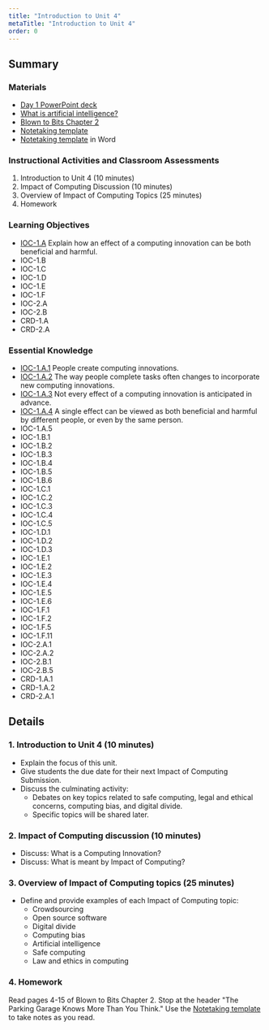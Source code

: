 ```yaml
---
title: "Introduction to Unit 4"
metaTitle: "Introduction to Unit 4"
order: 0
---
```


## Summary

### Materials  

* [Day 1 PowerPoint deck](https://1drv.ms/w/s!AqsgsTyHBmRBj1fg-coGpmueZbKS?e=aPQbsO)
* [What is artificial intelligence?](https://youtu.be/nASDYRkbQIY)
* [Blown to Bits Chapter 2](http://www.bitsbook.com/wp-content/uploads/2008/12/chapter2.pdf)
* [Notetaking template](/unit-4/day-1/notetaking-template)
* [Notetaking template](https://1drv.ms/w/s!AqsgsTyHBmRBj2MZBmkobnXCZAPa?e=y7ikYU) in Word

### Instructional Activities and Classroom Assessments

1. Introduction to Unit 4 (10 minutes)
2. Impact of Computing Discussion (10 minutes)
3. Overview of Impact of Computing Topics (25 minutes)
4. Homework

### Learning Objectives

* [IOC-1.A](https://apcentral.collegeboard.org/pdf/ap-computer-science-principles-course-and-exam-description.pdf?course=ap-computer-science-principles#page=121) Explain how an effect of a computing innovation can be both beneficial and harmful.
* IOC-1.B
* IOC-1.C
* IOC-1.D
* IOC-1.E
* IOC-1.F
* IOC-2.A
* IOC-2.B
* CRD-1.A
* CRD-2.A

### Essential Knowledge

* [IOC-1.A.1](https://apcentral.collegeboard.org/pdf/ap-computer-science-principles-course-and-exam-description.pdf?course=ap-computer-science-principles#page=121) People create computing innovations.
* [IOC-1.A.2](https://apcentral.collegeboard.org/pdf/ap-computer-science-principles-course-and-exam-description.pdf?course=ap-computer-science-principles#page=121) The way people complete tasks often changes to incorporate new computing innovations. 
* [IOC-1.A.3](https://apcentral.collegeboard.org/pdf/ap-computer-science-principles-course-and-exam-description.pdf?course=ap-computer-science-principles#page=121) Not every effect of a computing innovation is anticipated in advance. 
* [IOC-1.A.4](https://apcentral.collegeboard.org/pdf/ap-computer-science-principles-course-and-exam-description.pdf?course=ap-computer-science-principles#page=121) A single effect can be viewed as both beneficial and harmful by different people, or even by the same person. 
* IOC-1.A.5
* IOC-1.B.1
* IOC-1.B.2
* IOC-1.B.3
* IOC-1.B.4
* IOC-1.B.5
* IOC-1.B.6
* IOC-1.C.1
* IOC-1.C.2
* IOC-1.C.3
* IOC-1.C.4
* IOC-1.C.5
* IOC-1.D.1
* IOC-1.D.2
* IOC-1.D.3
* IOC-1.E.1
* IOC-1.E.2
* IOC-1.E.3
* IOC-1.E.4
* IOC-1.E.5
* IOC-1.E.6
* IOC-1.F.1
* IOC-1.F.2
* IOC-1.F.5
* IOC-1.F.11
* IOC-2.A.1
* IOC-2.A.2
* IOC-2.B.1
* IOC-2.B.5
* CRD-1.A.1
* CRD-1.A.2
* CRD-2.A.1

## Details

### 1. Introduction to Unit 4 (10 minutes)

* Explain the focus of this unit.
* Give students the due date for their next Impact of Computing Submission.
* Discuss the culminating activity:
    * Debates on key topics related to safe computing, legal and ethical concerns, computing bias, and digital divide.
    * Specific topics will be shared later.

### 2. Impact of Computing discussion (10 minutes)

* Discuss: What is a Computing Innovation?
* Discuss: What is meant by Impact of Computing?

### 3. Overview of Impact of Computing topics (25 minutes) 

* Define and provide examples of each Impact of Computing topic:
    * Crowdsourcing
    * Open source software
    * Digital divide
    * Computing bias
    * Artificial intelligence
    * Safe computing
    * Law and ethics in computing

### 4. Homework 

Read pages 4-15 of Blown to Bits Chapter 2.
Stop at the header "The Parking Garage Knows More Than You Think."
Use the [Notetaking template](/unit-4/day-1/notetaking-template) to take notes as you read.